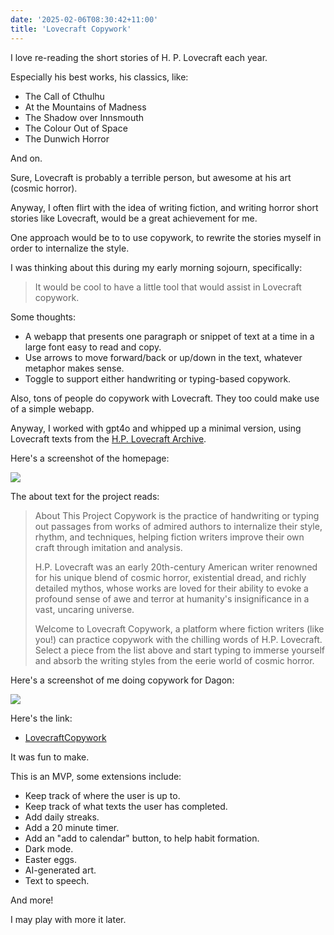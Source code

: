 ```yaml
---
date: '2025-02-06T08:30:42+11:00'
title: 'Lovecraft Copywork'
---
```


I love re-reading the short stories of H. P. Lovecraft each year.

Especially his best works, his classics, like:

* The Call of Cthulhu
* At the Mountains of Madness
* The Shadow over Innsmouth
* The Colour Out of Space
* The Dunwich Horror

And on.

Sure, Lovecraft is probably a terrible person, but awesome at his art (cosmic horror).

Anyway, I often flirt with the idea of writing fiction, and writing horror short stories like Lovecraft, would be a great achievement for me.

One approach would be to to use copywork, to rewrite the stories myself in order to internalize the style.

I was thinking about this during my early morning sojourn, specifically:

> It would be cool to have a little tool that would assist in Lovecraft copywork.

Some thoughts:

* A webapp that presents one paragraph or snippet of text at a time in a large font easy to read and copy.
* Use arrows to move forward/back or up/down in the text, whatever metaphor makes sense.
* Toggle to support either handwriting or typing-based copywork.

Also, tons of people do copywork with Lovecraft. They too could make use of a simple webapp.

Anyway, I worked with gpt4o and whipped up a minimal version, using Lovecraft texts from the [H.P. Lovecraft Archive](https://www.hplovecraft.com/writings/texts/).

Here's a screenshot of the homepage:

![](/blog/pics/LovecraftCopywork1.png)

The about text for the project reads:

> About This Project
> Copywork is the practice of handwriting or typing out passages from works of admired authors to internalize their style, rhythm, and techniques, helping fiction writers improve their own craft through imitation and analysis.
>
> H.P. Lovecraft was an early 20th-century American writer renowned for his unique blend of cosmic horror, existential dread, and richly detailed mythos, whose works are loved for their ability to evoke a profound sense of awe and terror at humanity's insignificance in a vast, uncaring universe.
>
> Welcome to Lovecraft Copywork, a platform where fiction writers (like you!) can practice copywork with the chilling words of H.P. Lovecraft. Select a piece from the list above and start typing to immerse yourself and absorb the writing styles from the eerie world of cosmic horror.

Here's a screenshot of me doing copywork for Dagon:

![](/blog/pics/LovecraftCopywork2.png)

Here's the link:

* [LovecraftCopywork](https://jasonbrownlee.me/LovecraftCopywork/)

It was fun to make.

This is an MVP, some extensions include:

* Keep track of where the user is up to.
* Keep track of what texts the user has completed.
* Add daily streaks.
* Add a 20 minute timer.
* Add an "add to calendar" button, to help habit formation.
* Dark mode.
* Easter eggs.
* AI-generated art.
* Text to speech.

And more!

I may play with more it later.
